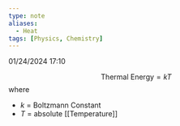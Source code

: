 ```yaml
---
type: note
aliases:
  - Heat
tags: [Physics, Chemistry]
---
```

01/24/2024 17:10

  



$$
\text{Thermal Energy}=kT
$$
where
- $k$ = Boltzmann Constant
- $T$ = absolute [[Temperature]] 